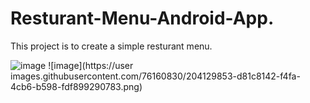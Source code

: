 # Resturant-Menu-Android-App.
This project is to create a simple resturant menu. 


![image](https://user-images.githubusercontent.com/76160830/204129845-de0778af-7353-4c01-be97-2dd729b205ef.png) ![image](https://user images.githubusercontent.com/76160830/204129853-d81c8142-f4fa-4cb6-b598-fdf899290783.png)
